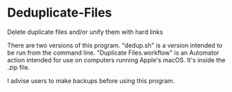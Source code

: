# Deduplicate-Files
Delete duplicate files and/or unify them with hard links

There are two versions of this program. "dedup.sh" is a version intended to be run from the command line. "Duplicate Files.workflow" is an Automator action intended for use on computers running Apple's macOS. It's inside the .zip file.

I advise users to make backups before using this program.
